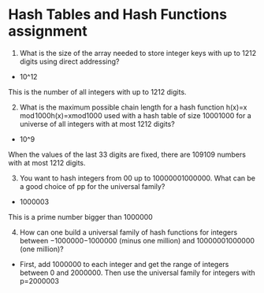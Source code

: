 # Hash Tables and Hash Functions assignment

1. What is the size of the array needed to store integer keys with up to 1212 digits using direct addressing?

- 10^12

This is the number of all integers with up to 1212 digits.

2. What is the maximum possible chain length for a hash function h(x)=x mod 1000h(x)=xmod1000 used with a hash table of size 10001000 for a universe of all integers with at most 1212 digits?

- 10^9

When the values of the last 33 digits are fixed, there are 109109 numbers with at most 1212 digits.

3. You want to hash integers from 00 up to 10000001000000. What can be a good choice of pp for the universal family?

- 1000003

This is a prime number bigger than 1000000

4. How can one build a universal family of hash functions for integers between −1000000−1000000 (minus one million) and 10000001000000 (one million)?

- First, add 1000000 to each integer and get the range of integers between 0 and 2000000. Then use the universal family for integers with p=2000003
